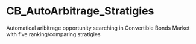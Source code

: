 # CB_AutoArbitrage_Stratigies
 Automatical aribitrage opportunity searching in Convertible Bonds Market with five ranking/comparing stratigies
